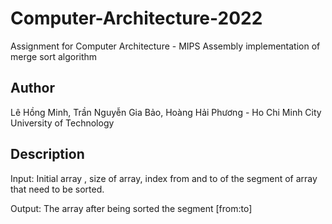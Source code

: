 # Computer-Architecture-2022
Assignment for Computer Architecture - MIPS Assembly implementation of merge sort algorithm

## Author
Lê Hồng Minh, Trần Nguyễn Gia Bảo, Hoàng Hải Phương - Ho Chi Minh City University of Technology
## Description
Input: Initial array , size of array, index from and to of the segment of array that need to be sorted. 

Output: The array after being sorted the segment [from:to]
